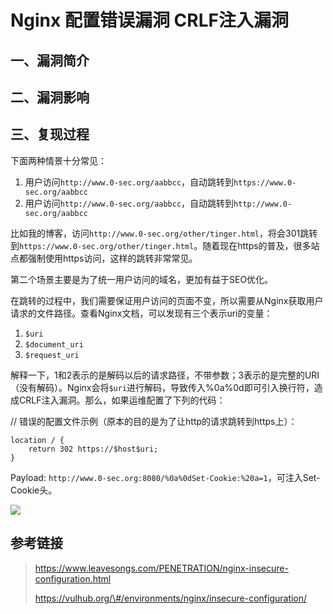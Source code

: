Nginx 配置错误漏洞 CRLF注入漏洞
===============================

一、漏洞简介
------------

二、漏洞影响
------------

三、复现过程
------------

下面两种情景十分常见：

1.  用户访问`http://www.0-sec.org/aabbcc`，自动跳转到`https://www.0-sec.org/aabbcc`
2.  用户访问`http://www.0-sec.org/aabbcc`，自动跳转到`http://www.0-sec.org/aabbcc`

比如我的博客，访问`http://www.0-sec.org/other/tinger.html`，将会301跳转到`https://www.0-sec.org/other/tinger.html`。随着现在https的普及，很多站点都强制使用https访问，这样的跳转非常常见。

第二个场景主要是为了统一用户访问的域名，更加有益于SEO优化。

在跳转的过程中，我们需要保证用户访问的页面不变，所以需要从Nginx获取用户请求的文件路径。查看Nginx文档，可以发现有三个表示uri的变量：

1.  `$uri`
2.  `$document_uri`
3.  `$request_uri`

解释一下，1和2表示的是解码以后的请求路径，不带参数；3表示的是完整的URI（没有解码）。Nginx会将`$uri`进行解码，导致传入%0a%0d即可引入换行符，造成CRLF注入漏洞。那么，如果运维配置了下列的代码：

// 错误的配置文件示例（原本的目的是为了让http的请求跳转到https上）：

    location / {
        return 302 https://$host$uri;
    }

Payload:
`http://www.0-sec.org:8080/%0a%0dSet-Cookie:%20a=1`，可注入Set-Cookie头。

![](/Users/aresx/Documents/VulWiki/.resource/Nginx配置错误漏洞CRLF注入漏洞/media/rId24.png)

参考链接
--------

> https://www.leavesongs.com/PENETRATION/nginx-insecure-configuration.html
>
> https://vulhub.org/\#/environments/nginx/insecure-configuration/
